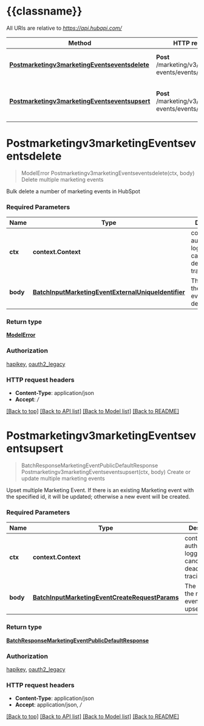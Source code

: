 # {{classname}}

All URIs are relative to *https://api.hubapi.com/*

Method | HTTP request | Description
------------- | ------------- | -------------
[**Postmarketingv3marketingEventseventsdelete**](BatchApi.md#Postmarketingv3marketingEventseventsdelete) | **Post** /marketing/v3/marketing-events/events/delete | Delete multiple marketing events
[**Postmarketingv3marketingEventseventsupsert**](BatchApi.md#Postmarketingv3marketingEventseventsupsert) | **Post** /marketing/v3/marketing-events/events/upsert | Create or update multiple marketing events

# **Postmarketingv3marketingEventseventsdelete**
> ModelError Postmarketingv3marketingEventseventsdelete(ctx, body)
Delete multiple marketing events

Bulk delete a number of marketing events in HubSpot

### Required Parameters

Name | Type | Description  | Notes
------------- | ------------- | ------------- | -------------
 **ctx** | **context.Context** | context for authentication, logging, cancellation, deadlines, tracing, etc.
  **body** | [**BatchInputMarketingEventExternalUniqueIdentifier**](BatchInputMarketingEventExternalUniqueIdentifier.md)| The details of the marketing events to delete | 

### Return type

[**ModelError**](Error.md)

### Authorization

[hapikey](../README.md#hapikey), [oauth2_legacy](../README.md#oauth2_legacy)

### HTTP request headers

 - **Content-Type**: application/json
 - **Accept**: */*

[[Back to top]](#) [[Back to API list]](../README.md#documentation-for-api-endpoints) [[Back to Model list]](../README.md#documentation-for-models) [[Back to README]](../README.md)

# **Postmarketingv3marketingEventseventsupsert**
> BatchResponseMarketingEventPublicDefaultResponse Postmarketingv3marketingEventseventsupsert(ctx, body)
Create or update multiple marketing events

Upset multiple Marketing Event. If there is an existing Marketing event with the specified id, it will be updated; otherwise a new event will be created.

### Required Parameters

Name | Type | Description  | Notes
------------- | ------------- | ------------- | -------------
 **ctx** | **context.Context** | context for authentication, logging, cancellation, deadlines, tracing, etc.
  **body** | [**BatchInputMarketingEventCreateRequestParams**](BatchInputMarketingEventCreateRequestParams.md)| The details of the marketing events to upsert | 

### Return type

[**BatchResponseMarketingEventPublicDefaultResponse**](BatchResponseMarketingEventPublicDefaultResponse.md)

### Authorization

[hapikey](../README.md#hapikey), [oauth2_legacy](../README.md#oauth2_legacy)

### HTTP request headers

 - **Content-Type**: application/json
 - **Accept**: application/json, */*

[[Back to top]](#) [[Back to API list]](../README.md#documentation-for-api-endpoints) [[Back to Model list]](../README.md#documentation-for-models) [[Back to README]](../README.md)

